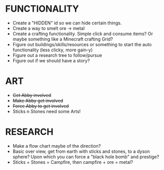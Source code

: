 # FUNCTIONALITY
- Create a "HIDDEN" id so we can hide certain things.
- Create a way to smelt ore -> metal
- Create a crafting functionality. Simple click and consume items? Or maybe something like a Minecraft crafting Grid? 
- Figure out buildings/skills/resources or something to start the auto functionality (less clicky, more gain-y)
- Figure out a research tree to follow/pursue
- Figure out if we should have a story?


# ART
- ~~Get Abby involved~~
- ~~Make Abby get involved~~
- ~~Force Abby to get involved~~
- Sticks n Stones need some Arts!

# RESEARCH
- Make a flow chart maybe of the direction?
- Basic over view, get from earth with sticks and stones, to a dyson sphere? Upon which you can force a "black hole bomb" and prestige?
- Sticks + Stones = Campfire, then campfire + ore = metal?